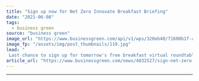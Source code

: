 ```yaml
---
title: "Sign up now for Net Zero Innovate Breakfast Briefing"
date: "2021-06-08"
tags: 
  - business green
source: "business green"
image_url: "https://www.businessgreen.com/api/v1/wps/320eb48/71600b1f-abcd-4c64-9151-f6ed1082a7e1/6/BSGNZH21-LOGOS-INNOVATE-185x114.jpg"
image_fp: "/assets/img/post_thumbnails/119.jpg"
lead: "
 Last chance to sign up for tomorrow's free breakfast virtual roundtable on financing net zero innovation ..."
article_url: "https://www.businessgreen.com/news/4032527/sign-net-zero-innovate-breakfast-briefing"
---
```


---
